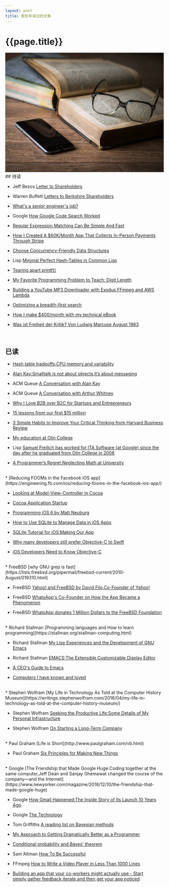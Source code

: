 ```yaml
---
layout: post
title: 那些年读过的文章
---
```

{{page.title}}
============================
<img src="/images/posts/2020-01-12/Reading.jpeg">
## 待读

* Jeff Bezos [Letter to Shareholders](https://ir.aboutamazon.com/annual-reports)

* Warren Buffett [Letters to Berkshire Shareholders](http://www.berkshirehathaway.com/letters/letters.html)

* [What's a senior engineer's job?](https://jvns.ca/blog/senior-engineer/?utm_source=wanqu.co&utm_campaign=Wanqu+Daily&utm_medium=website)

* Google [How Google Code Search Worked](https://swtch.com/%7Ersc/regexp/regexp4.html)

* [Regular Expression Matching Can Be Simple And Fast](https://swtch.com/~rsc/regexp/regexp1.html)

* [How I Created A $60K/Month App That Collects In-Person Payments Through Stripe](https://www.starterstory.com/stripe-in-person-payments)

* [Choose Concurrency-Friendly Data Structures](https://www.drdobbs.com/parallel/choose-concurrency-friendly-data-structu/208801371?pgno=1)

* Lisp [Minimal Perfect Hash-Tables in Common Lisp](http://lisp-univ-etc.blogspot.com/2018/01/minimal-perfect-hash-tables-in-common.html)

* [Tearing apart printf()](http://www.maizure.org/projects/printf/)

* [My Favorite Programming Problem to Teach: Digit Length](https://jstrieb.github.io/posts/digit-length/)

* [Building a YouTube MP3 Downloader with Exodus,FFmpeg and AWS Lambda](https://intoli.com/blog/youtube-mp3-downloader/)

* [Optimizing a breadth-first search](https://www.snellman.net/blog/archive/2018-07-23-optimizing-breadth-first-search/)

* [How I make $400/month with my technical eBook](https://twitter.com/SahinKevin/status/1216343661459451906)

* [Was ist Freiheit der Kritik? Von Ludwig Marcuse August 1963](https://www.zeit.de/1963/31/was-ist-freiheit-der-kritik)
<br/>

## 已读

* [Hash table tradeoffs:CPU,memory,and variability](https://medium.com/@leventov/hash-table-tradeoffs-cpu-memory-and-variability-22dc944e6b9a)

* [Alan Kay:Smalltalk is not about objects,it’s about messaging](http://lists.squeakfoundation.org/pipermail/squeak-dev/1998-October/017019.html)

* ACM Queue [A Conversation with Alan Kay](https://queue.acm.org/detail.cfm?id=1039523)

* ACM Queue [A Conversation with Arthur Whitney](https://queue.acm.org/detail.cfm?id=1531242)

* [Why I Love B2B over B2C for Startups and Entrepreneurs](https://www.atrium.co/blog/b2b-vs-b2c/?utm_source=wanqu.co&utm_campaign=Wanqu+Daily&utm_medium=website)

* [15 lessons from our first $15 million](https://nathanbarry.com/15-lessons-15-million/?utm_source=wanqu.co&utm_campaign=Wanqu+Daily&utm_medium=website)

* [3 Simple Habits to Improve Your Critical Thinking from Harvard Business Review](https://hbr.org/2019/05/3-simple-habits-to-improve-your-critical-thinking)

* [My education at Olin College](https://physicstoday.scitation.org/do/10.1063/PT.5.2015/full/)

* Lisp [Samuel Freilich has worked for ITA Software (at Google) since the day after he graduated from Olin College in 2008](http://olin.edu/blog/career-and-graduate-stories/post/google-veteran-sam-freilich-08/)

* [A Programmer’s Regret:Neglecting Math at University](https://awalterschulze.github.io/blog/post/neglecting-math-at-university/)

<br/>
* [Reducing FOOMs in the Facebook iOS app](https://engineering.fb.com/ios/reducing-fooms-in-the-facebook-ios-app/)

* [Looking at Model-View-Controller in Cocoa](https://www.cocoawithlove.com/blog/mvc-and-cocoa.html)

* [Cocoa Application Startup](https://www.cocoawithlove.com/2008/03/cocoa-application-startup.html)

* [Programming iOS 6,by Matt Neuburg](http://www.apeth.com/iOSBook/)

* [How to Use SQLite to Manage Data in iOS Apps](https://www.appcoda.com/sqlite-database-ios-app-tutorial/)

* [SQLite Tutorial for iOS:Making Our App](https://www.raywenderlich.com/3136-sqlite-tutorial-for-ios-making-our-app)

* [Why many developers still prefer Objective-C to Swift](https://www.hackingwithswift.com/articles/27/why-many-developers-still-prefer-objective-c-to-swift)

* [iOS Developers Need to Know Objective-C](https://www.bignerdranch.com/blog/ios-developers-need-to-know-objective-c/)

<br/>
* FreeBSD [why GNU grep is fast](https://lists.freebsd.org/pipermail/freebsd-current/2010-August/019310.html)

* FreeBSD [Yahoo! and FreeBSD by David Filo,Co-Founder of Yahoo!](http://zer0.org/daemons/yahoobsd.html?utm_source=wanqu.co&utm_campaign=Wanqu+Daily&utm_medium=website)

* FreeBSD [WhatsApp's Co-Founder on How the App Became a Phenomenon](https://www.wired.com/2015/10/whatsapps-co-founder-on-how-the-iconoclastic-app-got-huge/)

* FreeBSD [WhatsApp donates 1 Million Dollars to the FreeBSD Foundation](https://www.freebsdnews.com/2014/11/19/whatsapp-donates-1-million-dollars-freebsd-foundation/)

<br/>
* Richard Stallman [Programming languages and How to learn programming](https://stallman.org/stallman-computing.html)

* Richard Stallman [My Lisp Experiences and the Development of GNU Emacs](https://www.gnu.org/gnu/rms-lisp.en.html)

* Richard Stallman [EMACS:The Extensible,Customizable Display Editor](https://www.gnu.org/software/emacs/emacs-paper.html)

* [A CEO's Guide to Emacs](https://www.fugue.co/blog/2015-11-11-guide-to-emacs.html)

* [Computers I have known and loved](https://hack.org/mc/computers.html)

<br/>
* Stephen Wolfram [My Life in Technology As Told at the Computer History Museum](https://writings.stephenwolfram.com/2016/04/my-life-in-technology-as-told-at-the-computer-history-museum/)

* Stephen Wolfram [Seeking the Productive Life:Some Details of My Personal Infrastructure](https://writings.stephenwolfram.com/2019/02/seeking-the-productive-life-some-details-of-my-personal-infrastructure/)

* Stephen Wolfram [On Starting a Long-Term Company](https://www.stephenwolfram.com/publications/starting-long-term-company/)

<br/>
* Paul Graham [Life is Short](http://www.paulgraham.com/vb.html)

* Paul Graham [Six Principles for Making New Things](http://www.paulgraham.com/newthings.html)

<br/>
* Google [The Friendship that Made Google Huge:Coding together at the same computer,Jeff Dean and Sanjay Ghemawat changed the course of the company—and the Internet](https://www.newyorker.com/magazine/2018/12/10/the-friendship-that-made-google-huge)

* Google [How Gmail Happened:The Inside Story of Its Launch 10 Years Ago](https://time.com/43263/gmail-10th-anniversary/)

* Google [The Technology](http://paulbuchheit.blogspot.com/2014/07/the-technology.html)

* Tom Griffiths [A reading list on Bayesian methods](http://cocosci.princeton.edu/tom/bayes.html)

* [My Approach to Getting Dramatically Better as a Programmer](https://malisper.me/my-approach-to-getting-dramatically-better-as-a-programmer/?utm_source=wanqu.co&utm_campaign=Wanqu+Daily&utm_medium=website)

* [Conditional probability and Bayes' theorem](https://eli.thegreenplace.net/2018/conditional-probability-and-bayes-theorem/)

* Sam Altman [How To Be Successful](https://blog.samaltman.com/how-to-be-successful)

* FFmpeg [How to Write a Video Player in Less Than 1000 Lines](http://dranger.com/ffmpeg/ffmpeg.html)

* [Building an app that your co-workers might actually use - Start simply,gather feedback,iterate,and then get your app noticed](https://medium.com/slack-developer-blog/building-an-app-that-your-co-workers-might-actually-use-a0022b54fa4b)
